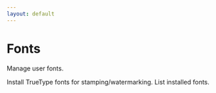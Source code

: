 ```yaml
---
layout: default
---
```


# Fonts

Manage user fonts.

Install TrueType fonts for stamping/watermarking.
List installed fonts.
